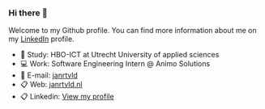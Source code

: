 ### Hi there 👋

Welcome to my Github profile. You can find more information about me on my [LinkedIn](https://www.linkedin.com/in/jan-rietveld/) profile. 

- 🏫  Study: HBO-ICT at Utrecht University of applied sciences
- 💻  Work: Software Engineering Intern @ Animo Solutions
- 📯  E-mail: [janrtvld](mailto:contact@janr.xyz)
- 📋  Web: <a href="https://www.janr.xyz" target="_blank">janrtvld.nl</a>
- 📋  Linkedin: <a href="https://www.linkedin.com/in/jan-rietveld/" target="_blank">View my profile</a>
